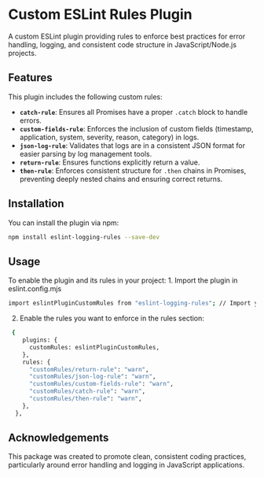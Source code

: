 # Custom ESLint Rules Plugin

A custom ESLint plugin providing rules to enforce best practices for error handling, logging, and consistent code structure in JavaScript/Node.js projects.

<h2>Features</h2>
This plugin includes the following custom rules:

- **`catch-rule`**: Ensures all Promises have a proper `.catch` block to handle errors.
- **`custom-fields-rule`**: Enforces the inclusion of custom fields (timestamp, application, system, severity, reason, category) in logs.
- **`json-log-rule`**: Validates that logs are in a consistent JSON format for easier parsing by log management tools.
- **`return-rule`**: Ensures functions explicitly return a value.
- **`then-rule`**: Enforces consistent structure for `.then` chains in Promises, preventing deeply nested chains and ensuring correct returns.

<h2>Installation</h2>
You can install the plugin via npm:


```bash
npm install eslint-logging-rules --save-dev
```

<h2>Usage</h2>
To enable the plugin and its rules in your project:
1. Import the plugin in eslint.config.mjs


```bash
import eslintPluginCustomRules from "eslint-logging-rules"; // Import your custom rules plugin
```

2. Enable the rules you want to enforce in the rules section:

```bash
 {
    plugins: {
      customRules: eslintPluginCustomRules,
    },
    rules: {
      "customRules/return-rule": "warn",
      "customRules/json-log-rule": "warn",
      "customRules/custom-fields-rule": "warn",
      "customRules/catch-rule": "warn",
      "customRules/then-rule": "warn",
    },
  },
```

<h2>Acknowledgements</h2>
This package was created to promote clean, consistent coding practices, particularly around error handling and logging in JavaScript applications.

